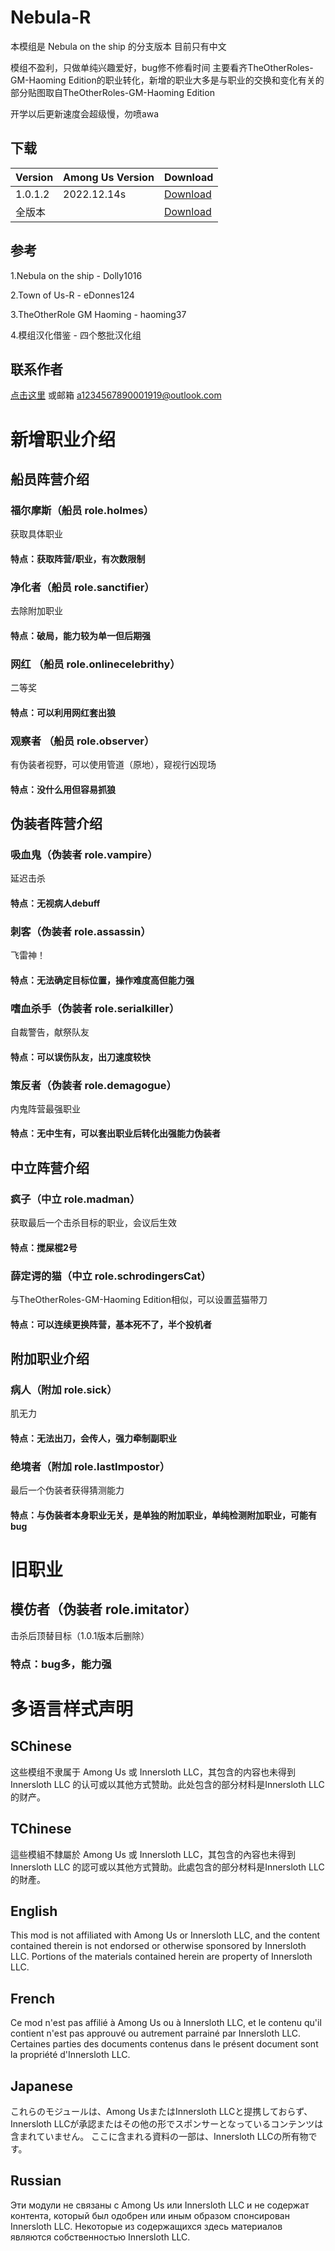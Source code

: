 # Nebula-R
本模组是 Nebula on the ship 的分支版本 目前只有中文

模组不盈利，只做单纯兴趣爱好，bug修不修看时间
主要看齐TheOtherRoles-GM-Haoming Edition的职业转化，新增的职业大多是与职业的交换和变化有关的
部分贴图取自TheOtherRoles-GM-Haoming Edition

开学以后更新速度会超级慢，勿喷awa

## 下载
| Version | Among Us Version | Download |
| ---------- | ---------- | ---------- |
| 1.0.1.2 | 2022.12.14s | [Download](https://github.com/Dolly1016/Nebula/releases/download/2.1,2022.12.8/Nebula_v2.1.zip)|
| 全版本 |               | [Download](https://www.aliyundrive.com/s/w6m5DNFkPWx)

## 参考
1.Nebula on the ship - Dolly1016

2.Town of Us-R - eDonnes124

3.TheOtherRole GM Haoming - haoming37

4.模组汉化借鉴 - 四个憨批汉化组

## 联系作者
[点击这里](https://www.bilibili.com/video/BV1GJ411x7h7/?spm_id_from=333.337.search-card.all.click&vd_source=b92e3eb8c1017c11449afa8236373b01)
或邮箱 a1234567890001919@outlook.com

# 新增职业介绍
## 船员阵营介绍
### 福尔摩斯（船员 role.holmes）
获取具体职业
#### 特点：获取阵营/职业，有次数限制
### 净化者（船员 role.sanctifier）
去除附加职业
#### 特点：破局，能力较为单一但后期强
### 网红 （船员 role.onlinecelebrithy）
二等奖
#### 特点：可以利用网红套出狼
### 观察者 （船员 role.observer）
有伪装者视野，可以使用管道（原地），窥视行凶现场
#### 特点：没什么用但容易抓狼
## 伪装者阵营介绍
### 吸血鬼（伪装者 role.vampire）
延迟击杀
#### 特点：无视病人debuff
### 刺客（伪装者 role.assassin）
飞雷神！
#### 特点：无法确定目标位置，操作难度高但能力强
### 嗜血杀手（伪装者 role.serialkiller）
自裁警告，献祭队友
#### 特点：可以误伤队友，出刀速度较快
### 策反者（伪装者 role.demagogue）
内鬼阵营最强职业
#### 特点：无中生有，可以套出职业后转化出强能力伪装者
## 中立阵营介绍
### 疯子（中立 role.madman）
获取最后一个击杀目标的职业，会议后生效
#### 特点：搅屎棍2号
### 薛定谔的猫（中立 role.schrodingersCat）
与TheOtherRoles-GM-Haoming Edition相似，可以设置蓝猫带刀
#### 特点：可以连续更换阵营，基本死不了，半个投机者
## 附加职业介绍
### 病人（附加 role.sick）
肌无力
#### 特点：无法出刀，会传人，强力牵制副职业
### 绝境者（附加 role.lastImpostor）
最后一个伪装者获得猜测能力
#### 特点：与伪装者本身职业无关，是单独的附加职业，单纯检测附加职业，可能有bug

# 旧职业
## 模仿者（伪装者 role.imitator）
击杀后顶替目标（1.0.1版本后删除）
### 特点：bug多，能力强

# 多语言样式声明
## SChinese
这些模组不隶属于 Among Us 或 Innersloth LLC，其包含的内容也未得到 Innersloth LLC 的认可或以其他方式赞助。此处包含的部分材料是Innersloth LLC的财产。
## TChinese
這些模組不隸屬於 Among Us 或 Innersloth LLC，其包含的內容也未得到 Innersloth LLC 的認可或以其他方式贊助。此處包含的部分材料是Innersloth LLC的財產。
## English
This mod is not affiliated with Among Us or Innersloth LLC, and the content contained therein is not endorsed or otherwise sponsored by Innersloth LLC. Portions of the materials contained herein are property of Innersloth LLC.
## French
Ce mod n'est pas affilié à Among Us ou à Innersloth LLC, et le contenu qu'il contient n'est pas approuvé ou autrement parrainé par Innersloth LLC. Certaines parties des documents contenus dans le présent document sont la propriété d'Innersloth LLC.
## Japanese
これらのモジュールは、Among UsまたはInnersloth LLCと提携しておらず、Innersloth LLCが承認またはその他の形でスポンサーとなっているコンテンツは含まれていません。 ここに含まれる資料の一部は、Innersloth LLCの所有物です。
## Russian
Эти модули не связаны с Among Us или Innersloth LLC и не содержат контента, который был одобрен или иным образом спонсирован Innersloth LLC. Некоторые из содержащихся здесь материалов являются собственностью Innersloth LLC.
